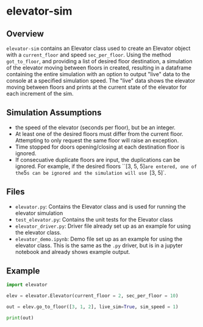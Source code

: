 # elevator-sim

## Overview

`elevator-sim` contains an Elevator class used to create an Elevator object with a `current_floor` and speed `sec_per_floor`. Using the method `got_to_floor`, and providing a list of desired floor destination, a simulation of the elevator moving between floors in created, resulting in a dataframe containing the entire simulation with an option to output "live" data to the console at a specified simulation speed. The "live" data shows the elevator moving between floors and prints at the current state of the elevator for each increment of the sim.


## Simulation Assumptions

- the speed of the elevator (seconds per floor), but be an integer.
- At least one of the desired floors must differ from the current floor. Attempting to only request the same floor will raise an exception.
- Time stopped for doors opening/closing at each destination floor is ignored.
- If consecuative duplicate floors are input, the duplications can be ignored. For example, if the desired floors ``[3, 5, 5]` are entered, one of the `5`s can be ignored and the simulation will use `[3, 5]`.


## Files

- `elevator.py`: Contains the Elevator class and is used for running the elevator simulation
- `test_elevator.py`: Contains the unit tests for the Elevator class
- `elevator_driver.py`: Driver file already set up as an example for using the elevator class.
- `elevator_demo.ipynb`: Demo file set up as an example for using the elevator class. This is the same as the `.py` driver, but is in a jupyter notebook and already shows example output.


## Example

```python
import elevator

elev = elevator.Elevator(current_floor = 2, sec_per_floor = 10)

out = elev.go_to_floor([3, 1, 2], live_sim=True, sim_speed = 1)

print(out)
```